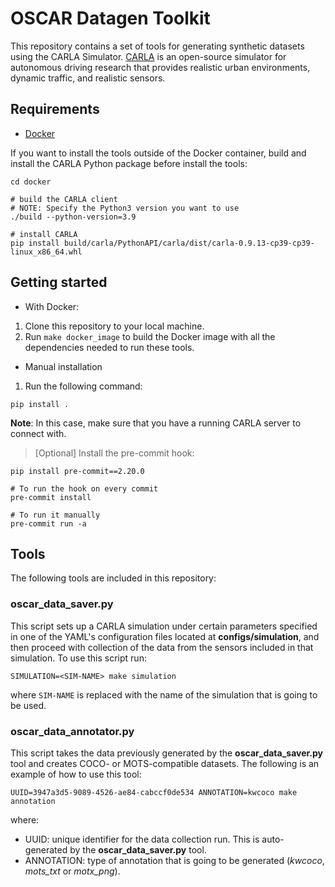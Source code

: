 # OSCAR Datagen Toolkit

This repository contains a set of tools for generating synthetic datasets using the CARLA Simulator. [CARLA](https://carla.org/) is an open-source simulator for autonomous driving research that provides realistic urban environments, dynamic traffic, and realistic sensors.

## Requirements

- [Docker](https://github.com/intel-sandbox/carla-datagen-toolkit/wiki/Setup-Docker)

If you want to install the tools outside of the Docker container, build and install the CARLA Python package before install the tools:

```
cd docker

# build the CARLA client
# NOTE: Specify the Python3 version you want to use
./build --python-version=3.9

# install CARLA
pip install build/carla/PythonAPI/carla/dist/carla-0.9.13-cp39-cp39-linux_x86_64.whl
```

## Getting started

- With Docker:

1. Clone this repository to your local machine.
2. Run `make docker_image` to build the Docker image with all the dependencies needed to run these tools.

- Manual installation

1. Run the following command:

```
pip install .
```

**Note**: In this case, make sure that you have a running CARLA server to connect with.

> \[Optional\] Install the pre-commit hook:

```
pip install pre-commit==2.20.0

# To run the hook on every commit
pre-commit install

# To run it manually
pre-commit run -a
```

## Tools

The following tools are included in this repository:

### oscar_data_saver.py

This script sets up a CARLA simulation under certain parameters specified in one of the YAML's configuration files located at **configs/simulation**, and then proceed with collection of the data from the sensors included in that simulation. To use this script run:

```
SIMULATION=<SIM-NAME> make simulation
```

where `SIM-NAME` is replaced with the name of the simulation that is going to be used.

### oscar_data_annotator.py

This script takes the data previously generated by the **oscar_data_saver.py** tool and creates COCO- or MOTS-compatible datasets. The following is an example of how to use this tool:

```
UUID=3947a3d5-9089-4526-ae84-cabccf0de534 ANNOTATION=kwcoco make annotation
```

where:

- UUID: unique identifier for the data collection run. This is auto-generated by the **oscar_data_saver.py** tool.
- ANNOTATION: type of annotation that is going to be generated (*kwcoco*, *mots_txt* or *motx_png*).
